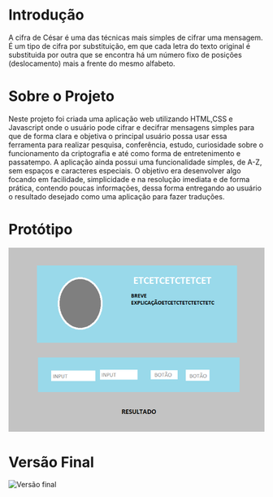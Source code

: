 # Introdução

A cifra de César é uma das técnicas mais simples de cifrar uma mensagem. É um
tipo de cifra por substituição, em que cada letra do texto original é
substituida por outra que se encontra há um número fixo de posições
(deslocamento) mais a frente do mesmo alfabeto.

# Sobre o Projeto

Neste projeto foi criada uma aplicação web utilizando HTML,CSS e Javascript onde
o usuário pode cifrar e decifrar mensagens simples para que de forma clara e objetiva
o principal usuário possa usar essa ferramenta para realizar pesquisa, conferência, 
estudo, curiosidade sobre o funcionamento da criptografia e até como forma de entretenimento
e passatempo.
A aplicação ainda possui uma funcionalidade simples, de A-Z, sem espaços e caracteres
especiais.
O objetivo era desenvolver algo focando em facilidade, simplicidade e na resolução imediata
e de forma prática, contendo poucas informações, dessa forma entregando ao usuário o resultado
desejado como uma aplicação para fazer traduções.

# Protótipo

![Protótipo](https://github.com/blericalopes/SAP008-cipher/blob/main/Prot%C3%B3tipo.png?raw=true)

# Versão Final 

![Versão final](https://github.com/blericalopes/SAP008-cipher/blob/main/Vers%C3%A3o%20final.png?raw=true)

